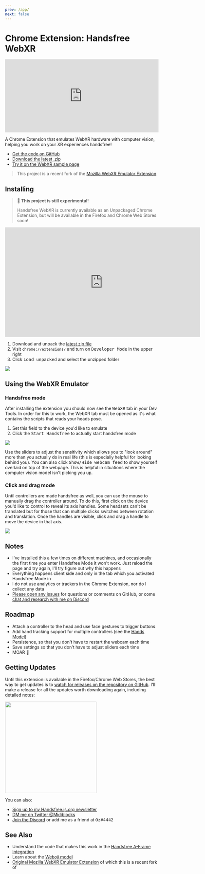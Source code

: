 ```yaml
---
prev: /app/
next: false
---
```


# Chrome Extension: Handsfree WebXR 

<Window>
  <div class="row">
    <div class="col-6">
      <iframe src="https://player.vimeo.com/video/494884542" width="100%" height="240" frameborder="0" allow="autoplay; fullscreen" allowfullscreen></iframe>
    </div>
    <div class="col-6">
      <p>A Chrome Extension that emulates WebXR hardware with computer vision, helping you work on your XR experiences handsfree!</p>
      <ul>
        <li><a href="https://github.com/midiblocks/handsfree-webxr">Get the code on GitHub</a></li>
        <li><a href="https://github.com/MIDIBlocks/handsfree-webxr/archive/dev.zip">Download the latest .zip</a></li>
        <li><a href="https://immersive-web.github.io/webxr-samples/tests/pointer-painter.html">Try it on the WebXR sample page</a></li>
      </ul>
    </div>
  </div>
</Window>

> This project is a recent fork of the [Mozilla WebXR Emulator Extension](https://github.com/MozillaReality/WebXR-emulator-extension)

## Installing

> 🚨 **This project is still experimental!**
>
> Handsfree WebXR is currently available as an Unpackaged Chrome Extension, but will be available in the Firefox and Chrome Web Stores soon!

<iframe src="https://player.vimeo.com/video/494884727" width="640" height="360" frameborder="0" allow="autoplay; fullscreen" allowfullscreen></iframe>

1. Download and unpack the [latest zip file](https://github.com/MIDIBlocks/handsfree-webxr/archive/dev.zip)
2. Visit `chrome://extensions/` and turn on <kbd>Developer Mode</kbd> in the upper right
3. Click <kbd>Load unpacked</kbd> and select the unzipped folder

![](https://i.imgur.com/jXmhYnb.png)

## Using the WebXR Emulator

### Handsfree mode

After installing the extension you should now see the <kbd>WebXR</kbd> tab in your Dev Tools. In order for this to work, the WebXR tab must be opened as it's what contains the scripts that reads your heads pose.

1. Set this field to the device you'd like to emulate
2. Click the <kbd>Start Handsfree</kbd> to actually start handsfree mode

![](https://i.imgur.com/VsjEhPk.jpg)

Use the sliders to adjust the sensitivity which allows you to "look around" more than you actually do in real life (this is especially helpful for looking behind you). You can also click <kbd>Show/Hide webcam feed</kbd> to show yourself overlaid on top of the webpage. This is helpful in situations where the computer vision model isn't picking you up.

### Click and drag mode

Until controllers are made handsfree as well, you can use the mouse to manually drag the controller around. To do this, first click on the device you'd like to control to reveal its axis handles. Some headsets can't be translated but for those that can multiple clicks switches between rotation and translation. Once the handles are visible, click and drag a handle to move the device in that axis.

![](https://media2.giphy.com/media/7ZGLsF2mXy6l4dDL75/giphy.gif)

## Notes

- I've installed this a few times on different machines, and occasionally the first time you enter Handsfree Mode it won't work. Just reload the page and try again, I'll try figure out why this happens
- Everything happens client side and only in the tab which you activated Handsfree Mode in
- I do not use analytics or trackers in the Chrome Extension, nor do I collect any data
- [Please open any issues](https://github.com/midiblocks/handsfree-webxr/issues) for questions or comments on GitHub, or come [chat and research with me on Discord](https://discord.gg/snbB62DUT9)

## Roadmap
- Attach a controller to the head and use face gestures to trigger buttons
- Add hand tracking support for multiple controllers (see the [Hands Model](/ref/model/hands/))
- Persistence, so that you don't have to restart the webcam each time
- Save settings so that you don't have to adjust sliders each time
- MOAR 🤯

## Getting Updates

Until this extension is available in the Firefox/Chrome Web Stores, the best way to get updates is to [watch for releases on the repository on GitHub](https://github.com/midiblocks/handsfree-webxr). I'll make a release for all the updates worth downloading again, including detailed notes:

<img src="https://i.imgur.com/aXf241T.png" width=300>

You can also:

- [Sign up to my Handsfree.js.org newsletter](http://eepurl.com/hhD7S1)
- [DM me on Twitter @Midiblocks](https://twitter.com/midiblocks)
- [Join the Discord](https://discord.gg/snbB62DUT9) or add me as a friend at <kbd>Oz#4442</kbd>

## See Also

- Understand the code that makes this work in the [Handsfree A-Frame Integration](/integration/aframe/look-around-handsfree/)
- Learn about the [Weboji model](/ref/model/weboji/)
- [Original Mozilla WebXR Emulator Extension](https://github.com/MozillaReality/WebXR-emulator-extension) of which this is a recent fork of
